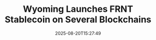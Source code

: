 ﻿---
title: "Wyoming Launches FRNT Stablecoin on Several Blockchains"
date: "2025-08-20T15:27:49"
category: "Markets"
summary: ""
slug: "wyoming launches frnt stablecoin on several blockchains"
source_urls:
  - "https://unchainedcrypto.com/wyoming-launches-frnt-stablecoin-on-several-blockchains/"
seo:
  title: "Wyoming Launches FRNT Stablecoin on Several Blockchains | Hash n Hedge"
  description: ""
  keywords: ["news", "markets", "brief"]
---

